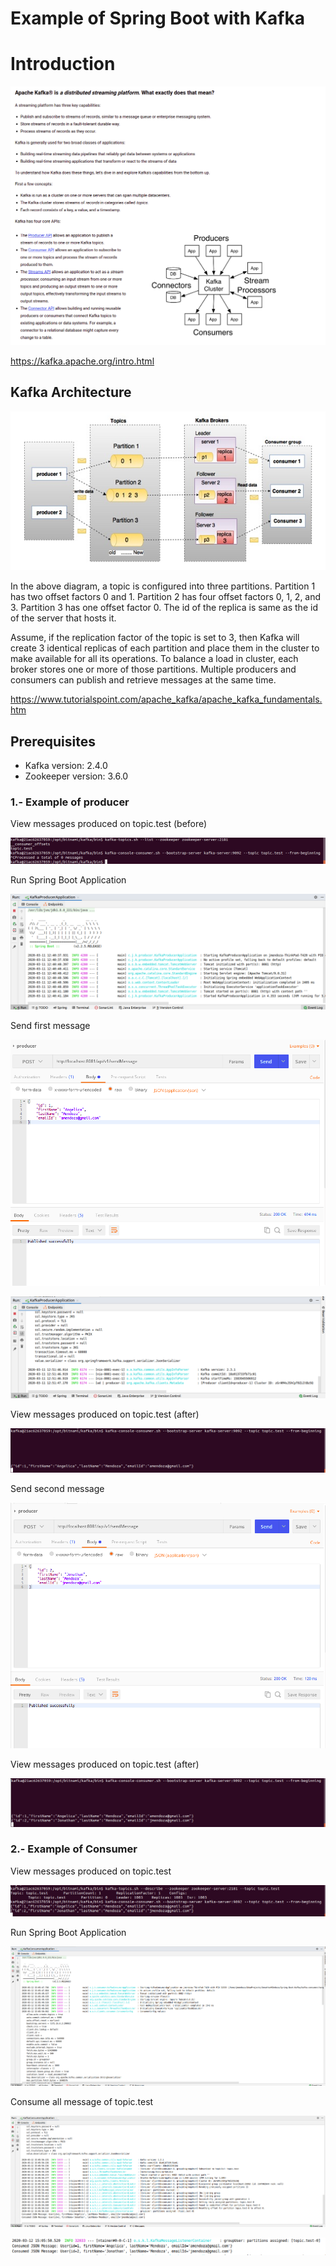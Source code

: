 # Example of Spring Boot with Kafka 

# Introduction

![Screenshot](prtsc/kafka-00.png)

https://kafka.apache.org/intro.html

## Kafka Architecture

![Screenshot](prtsc/kafka-00.1.jpg)

In the above diagram, a topic is configured into three partitions. Partition 1 has two offset factors 0 and 1. Partition 2 has four offset factors 0, 1, 2, and 3. Partition 3 has one offset factor 0. The id of the replica is same as the id of the server that hosts it.

Assume, if the replication factor of the topic is set to 3, then Kafka will create 3 identical replicas of each partition and place them in the cluster to make available for all its operations. To balance a load in cluster, each broker stores one or more of those partitions. Multiple producers and consumers can publish and retrieve messages at the same time.

https://www.tutorialspoint.com/apache_kafka/apache_kafka_fundamentals.htm

## Prerequisites
* Kafka version: 2.4.0
* Zookeeper version: 3.6.0

### 1.- Example of producer 

View messages produced on topic.test (before)

![Screenshot](prtsc/kafka-01.png)

Run Spring Boot Application

![Screenshot](prtsc/kafka-02.png)

Send first message

![Screenshot](prtsc/kafka-03.png)

![Screenshot](prtsc/kafka-03.1.png)

View messages produced on topic.test (after)

![Screenshot](prtsc/kafka-03.2.png)

Send second message

![Screenshot](prtsc/kafka-03.3.png)

View messages produced on topic.test (after)

![Screenshot](prtsc/kafka-03.4.png)

### 2.- Example of Consumer 

View messages produced on topic.test 

![Screenshot](prtsc/kafka-04.png)

Run Spring Boot Application

![Screenshot](prtsc/kafka-04.1.png)

Consume all message of topic.test 
 
![Screenshot](prtsc/kafka-04.2.png)

![Screenshot](prtsc/kafka-04.3.png)



